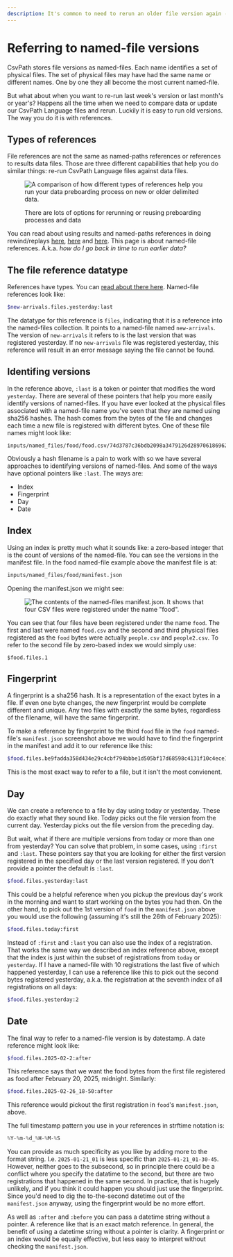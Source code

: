 ```yaml
---
description: It's common to need to rerun an older file version again -- and easy to do.
---
```


# Referring to named-file versions

CsvPath stores file versions as named-files. Each name identifies a set of physical files. The set of physical files may have had the same name or different names. One by one they all become the most current named-file.

But what about when you want to re-run last week's version or last month's or year's?  Happens all the time when we need to compare data or update our CsvPath Language files and rerun. Luckily it is easy to run old versions. The way you do it is with references.

## Types of references

File references are not the same as named-paths references or references to results data files. Those are three different capabilities that help you do similar things: re-run CsvPath Language files against data files.

<figure><img src="../../../.gitbook/assets/Screenshot 2025-02-26 at 1.44.12 PM.png" alt="A comparison of how different types of references help you run your data preboarding process on new or older delimited data."><figcaption><p>There are lots of options for rerunning or reusing preboarding processes and data</p></figcaption></figure>

You can read about using results and named-paths references in doing rewind/replays [here](doing-rewind-replay-part-1.md), [here](doing-rewind-replay-part-2.md) and [here](replay-using-references.md). This page is about named-file references. A.k.a. _how do I go back in time to run earlier data?_

## The file reference datatype

References have types. You can [read about there here](../../the_reference_data_types.md). Named-file references look like:&#x20;

```bash
$new-arrivals.files.yesterday:last
```

The datatype for this reference is `files`, indicating that it is a reference into the named-files collection. It points to a named-file named `new-arrivals`. The version of `new-arrivals` it refers to is the last version that was registered yesterday. If no `new-arrivals` file was registered yesterday, this reference will result in an error message saying the file cannot be found.

## Identifing versions

In the reference above, `:last` is a token or pointer that modifies the word `yesterday`. There are several of these pointers that help you more easily identify versions of named-files. If you have ever looked at the physical files associated with a named-file name you've seen that they are named using sha256 hashes. The hash comes from the bytes of the file and changes each time a new file is registered with different bytes. One of these file names might look like:&#x20;

```url
inputs/named_files/food/food.csv/74d3787c36bdb2098a3479126d28970618696237d63f9006717d61e86af5a988.csv    
```

Obviously a hash filename is a pain to work with so we have several approaches to identifying versions of named-files. And some of the ways have optional pointers like `:last`.  The ways are:&#x20;

* Index
* Fingerprint&#x20;
* Day
* Date

## Index

Using an index is pretty much what it sounds like: a zero-based integer that is the count of versions of the named-file. You can see the versions in the manifest file. In the food named-file example above the manifest file is at:&#x20;

```bash
inputs/named_files/food/manifest.json
```

Opening the manifest.json we might see:&#x20;

<figure><img src="../../../.gitbook/assets/Screenshot 2025-02-26 at 3.34.35 PM.png" alt="The contents of the named-files manifest.json. It shows that four CSV files were registered under the name &#x22;food&#x22;."><figcaption></figcaption></figure>

You can see that four files have been registered under the name `food`. The first and last were named `food.csv` and the second and third physical files registered as the `food` bytes were actually `people.csv` and `people2.csv`. To refer to the second file by zero-based index we would simply use:&#x20;

```
$food.files.1
```

## Fingerprint

A fingerprint is a sha256 hash. It is a representation of the exact bytes in a file. If even one byte changes, the new fingerprint would be complete different and unique. Any two files with exactly the same bytes, regardless of the filename, will have the same fingerprint.&#x20;

To make a reference by fingerprint to the third `food` file in the `food` named-file's `manifest.json` screenshot above we would have to find the fingerprint in the manifest and add it to our reference like this:&#x20;

```bash
$food.files.be9fadda358d434e29c4cbf794bbbe1d505bf17d68598c4131f10c4ece176c67
```

This is the most exact way to refer to a file, but it isn't the most convienent.&#x20;

## Day

We can create a reference to a file by day using today or yesterday. These do exactly what they sound like. Today picks out the file version from the current day. Yesterday picks out the file version from the preceding day.&#x20;

But wait, what if there are multiple versions from today or more than one from yesterday?  You can solve that problem, in some cases, using `:first` and `:last`. These pointers say that you are looking for either the first version registered in the specified day or the last version registered. If you don't provide a pointer the default is `:last`.&#x20;

```bash
$food.files.yesterday:last
```

This could be a helpful reference when you pickup the previous day's work in the morning and want to start working on the bytes you had then. On the other hand, to pick out the 1st version of `food` in the `manifest.json` above you would use the following (assuming it's still the 26th of February 2025):&#x20;

```bash
$food.files.today:first
```

Instead of `:first` and `:last` you can also use the index of a registration. That works the same way we described an index reference above, except that the index is just within the subset of registrations from `today` or `yesterday`. If I have a named-file with 10 registrations the last five of which happened yesterday, I can use a reference like this to pick out the second bytes registered yesterday, a.k.a. the registration at the seventh index of all registrations on all days:&#x20;

```bash
$food.files.yesterday:2
```

## Date

The final way to refer to a named-file version is by datestamp. A date reference might look like:&#x20;

```bash
$food.files.2025-02-2:after
```

This reference says that we want the food bytes from the first file registered as food after February 20, 2025, midnight. Similarly:

```bash
$food.files.2025-02-26_18-50:after
```

This reference would pickout the first registration in `food`'s `manifest.json`, above.

The full timestamp pattern you use in your references in strftime notation is:&#x20;

```python
%Y-%m-%d_%H-%M-%S
```

You can provide as much specificity as you like by adding more to the format string. I.e. `2025-01-21_01` is less specific than `2025-01-21_01-30-45`. However, neither goes to the subsecond, so in principle there could be a conflict where you specify the datatime to the second, but there are two registrations that happened in the same second. In practice, that is hugely unlikely, and if you think it could happen you should just use the fingerprint. Since you'd need to dig the to-the-second datetime out of the `manifest.json` anyway, using the fingerprint would be no more effort.

As well as `:after` and `:before` you can pass a datetime string without a pointer. A reference like that is an exact match reference. In general, the benefit of using a datetime string without a pointer is clarity. A fingerprint or an index would be equally effective, but less easy to interpret without checking the `manifest.json`.







